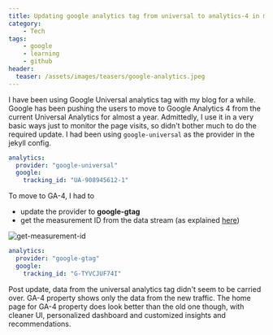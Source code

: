 ```yaml
---
title: Updating google analytics tag from universal to analytics-4 in minimal mistakes
category:
    - Tech
tags:
    - google
    - learning
    - github
header:
  teaser: /assets/images/teasers/google-analytics.jpeg
---
```


I have been using Google Universal analytics tag with my blog for a while. Google has been pushing the users to move to Google Analytics 4 from the current Universal Analytics for almost a year. Admittedly, I use it in a very basic ways just to monitor the page visits, so didn't bother much to do the required update. I had been using `google-universal` as the provider in the jekyll config.

```yaml
analytics:
  provider: "google-universal"
  google:
    tracking_id: "UA-908945612-1"
```

To move to GA-4, I had to

- update the provider to **google-gtag**
- get the measurement ID from the data stream (as explained [here](https://support.google.com/analytics/answer/9539598#find-G-ID))

![get-measurement-id](https://storage.googleapis.com/support-kms-prod/4vzOnPW93ZjrGTZKfeIJYHXXPmpfCmc0UMHy)

```yaml
analytics:
  provider: "google-gtag"
  google:
    tracking_id: "G-TYVCJUF74I"
```

Post update, data from the universal analytics tag didn't seem to be carried over. GA-4 property shows only the data from the new traffic. The home page for GA-4 property does look better than the old one though, with cleaner UI, personalized dashboard and customized insights and recommendations.
